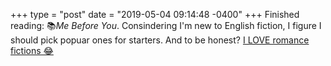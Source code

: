 +++
type = "post"
date = "2019-05-04 09:14:48 -0400"
+++
 Finished reading: 📚*Me Before You*. Consindering I'm new to English fiction, I figure I should pick popuar ones for starters. And to be honest? [I LOVE romance fictions 😂](https://www.ying-ish.com/essay/me-before-you/)